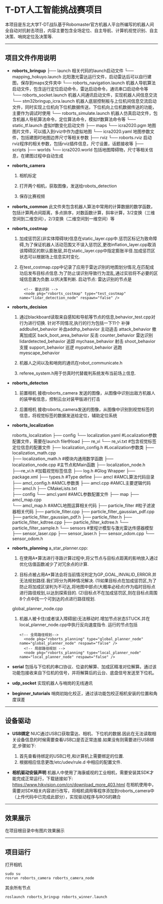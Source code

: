 # T-DT人工智能挑战赛项目

本项目是东北大学T-DT战队基于Robomaster官方机器人平台所编写的机器人间全自动对抗射击项目，内容主要包含全场定位、自主导航、计算机视觉识别、自主决策、哨岗定位及决策等.

------

## 项目文件作用说明

- **roborts_bringup**
  ├── launch 相关代码的launch启动文件
     └── mapping_hokuyo.launch 北阳激光雷达运行文件，启动雷达后可以自行建图，保存到maps文件夹中
     └── roborts_navigation.launch 机器人导航算法启动文件，包含运行定位启动命令，雷达启动命令，通讯串口启动命令等
     └── roborts_socket.launch 机器人间通讯启动文件，实现机器人间信息交流
     └── stm32bringup_icra.launch 机器人底层控制板与上位机间信息交流启动文件，同时实现上位机向下位机数据传送，下位机向上位机数据传送的功能，主要作为调试时使用
     └── roborts_simulate.launch 机器人仿真启动文件，包含机器人导航算法命令，定位算法命令，模拟tf数算法命令等
     └── static_tf.launch 虚拟tf数变化启动文件
  ├── maps
     └── icra2020.pgm 地图图片文件，可以插入到rviz中作为虚拟地图
     └── icra2020.yaml 地图参数文件，包括建图时地图边界尺寸等相关参数
  ├── rviz
     └── roborts.rviz 启动rviz程序的相关参数，包括rviz插件信息，尺寸设置，话题接收等
  ├── scripts
  ├── worlds
     └── icra2020.world 包括地图障碍物，尺寸等相关信息，在建图过程中自动生成

- **roborts_camera** 

  1. 相机标定

  2. 打开两个相机，获取图像，发送给robots_detection

  3. 保存比赛视频

- **roborts_common**
  此文件夹包含机器人算法中常用的计算数据的数学函数，包括计算两点间距离，多点排序，对数函数计算，斜率计算，3/2变换（三维空间到二维空间），2/3变换（二维空间到一维空间）等

  

- **roborts_costmap**

  1. 加成惩罚区(非实体障碍块)信息在static_layer.cpp中.惩罚区标记为致命障碍,为了保证机器人活动范围又不误入惩罚区,更改inflation_layer.cpp取消该障碍区的默认膨胀层,并在static_layer.cpp中指定膨胀半径.加成惩罚区状态可以根据场上信息实时变化.

  2. 在test_costmap.cpp中记录了应用于雷达识别的地图划分情况,在匹配成功后发布目标点信息.为了防止误识别导致行为混乱,通过实验将不必要的区域信息置为负数.以供决策判断.
     启动节点:
     雷达识别的节点是

     ```
       <!-- 雷达识别 -->
       <node pkg="roborts_costmap" type="test_costmap" name="lidar_detection_node" respawn="false" />
     ```

- **roborts_decision**

  1. 通过blackboard读取来自感知和导航等节点的信息,behavior_test.cpp对行为进行切换.
     针对不同情况,执行的行为包括一下11个
     补弹addbullet_behavior
     补血addhp_behavior
     主动追击 attack_behavior 
     撤离加成区 back_boot_area_behavior
     反击 counter_behavior
     雷达识别 lidardetected_behavior
     追踪 mychase_behavior 
     射击 shoot_behavior 
     支援 support_behavior
     巡逻 mypatrol_behavior
     逃跑 myescape_behavior

  2. 机器人之间以及和哨岗的通讯在robot_communicate.h

  3. referee_system.h用于仿真时代替裁判系统发布当前场上信息.


  

- **roborts_detecton**

  1. 前置相机 接收roborts_camera 发送的图像，从图像中识别出敌方机器人的装甲板信息，控制云台对装甲版进行打击

  2. 后置相机 接收roborts_camera发送的图像，从图像中识别到视觉标签的信息，将视觉标签的数据发送给定位，辅助定位系统

- **roborts_localization**

  roborts_localization
  ├── config
     └── localization.yaml  #Localization参数配置文件，需要在launch file中load
  ├── re_vi
     └── re_vi.txt               #包含视觉标签定位信息的配置文件
  ├── localization_config.h  #Localization参数类
  ├── localization_math.cpp  
  ├── localization_math.h    #模块内通用数学函数
  ├── localization_node.cpp  #主节点和Main函数
  ├── localization_node.h    
  ├──re_vi.h                         #加载视觉标签信息 
  ├── log.h                  #Glog Wrapper
  ├── package.xml
  ├── types.h                #Type define
  ├── amcl                   #AMCL算法代码目录
     ├── amcl_config.h      #AMCL参数类
     ├── amcl.cpp           #AMCL主要逻辑代码
     ├── amcl.h
     ├── CMakeLists.txt    
     ├── config
        └── amcl.yaml      #AMCL参数配置文件
     ├── map
        ├── amcl_map.cpp   
        └── amcl_map.h     #AMCL地图运算相关代码
     ├── particle_filter    #粒子滤波器相关代码
        ├── particle_filter.cpp
        ├── particle_filter_gaussian_pdf.cpp
        ├── particle_filter_gaussian_pdf.h
        ├── particle_filter.h
        ├── particle_filter_kdtree.cpp
        ├── particle_filter_kdtree.h
        └── particle_filter_sample.h
     └── sensors            #里程计模型与激光雷达传感器模型
         ├── sensor_laser.cpp
         ├── sensor_laser.h
         ├── sensor_odom.cpp
         └── sensor_odom.h

- **roborts_planning**
  a_star_planner.cpp:

  1. 在使用A*算法进行寻路计算过程中,将父节点与目标点距离的影响放入通过优化估值函数减少了对冗余点的计算.

  2. 目标点被占用A*算法会将当前情况判定为GP_GOAL_INVALID_ERROR.并无法规划路径.我们将分为两种情况解决.
     (1)如果目标点在加成惩罚区,为了防止将加成区误判为不可达,将地图中部点(大概率必经点)作为临时目标点进行路径规划,以达到探索目的.
     (2)目标点不在加成惩罚区,则在目标点周围8个点中找一个可到达的点进行路径规划.

  global_planner_node.cpp

  1. 机器人被卡住(或者误入障碍层)无法移动时.增加节点状态STUCK.并在local_planner_node.cpp中执行反向速度指令.
     运行的节点包括

     ```
     <!-- 全局路径规划-->
       <node pkg="roborts_planning" type="global_planner_node" name="global_planner_node" respawn="false" />
       <!-- 局部路径规划 -->
       <node pkg="roborts_planning" type="local_planner_node" name="local_planner_node" respawn="false" />
     ```

- **serial**
  包括与下位机的串口协议、位姿的解算、加成区精准对位解算。通过该功能包接收来自下位机的信号，并将解算后的云台、底盘信号发送至下位机。

- **udp_socket**
  实现机器人与哨岗的无线通讯

- **beginner_tutorials**
  哨岗初始化校正，通过该功能包校正相机安装的位置和角度误差

------

## 设备驱动

- **USB绑定**
  NUC通过USB口获取雷达、相机、下位机的数据.因此在无法读取相关设备信息的时候需要查看USB口是否正常连接.如果没有则需要进行USB绑定,步骤如下:

  1. 首先查看待绑定的USB口号,和计算机上需要绑定的位置.
  2. 根据相应信息更改/etc/udev/rule.d 中相应的配置文件.

  

- **相机驱动安装声明**
  机器人中使用了海康威视的工业相机，需要安装其SDK才能完成正常运行，下载链接如下:
  https://www.hikvision.com/cn/download_more_403.html
  在相机使用中，需要对SDK相关内容进行改写，将相机调用等程序添加到roborts_camera中（上传代码中已完成此部分），实现驱动程序与ROS的耦合

------

## 效果展示

在项目根目录中有图片效果展示

------

## 项目运行

打开相机

```
sudo su 
rosrun roborts_camera roborts_camera_node
```

其余所有节点

```
roslaunch roborts_bringup roborts_winner.launch 
```







